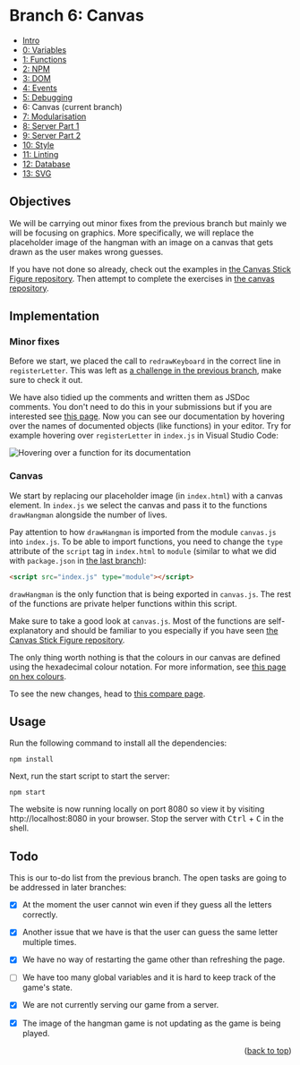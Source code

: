 <div id="top"></div>

<!-- BRANCH TITLE -->

# Branch 6: Canvas

- [Intro](https://github.com/portsoc/hangman-in-branches)
- [0: Variables](https://github.com/portsoc/hangman-in-branches/tree/0)
- [1: Functions](https://github.com/portsoc/hangman-in-branches/tree/1)
- [2: NPM](https://github.com/portsoc/hangman-in-branches/tree/2)
- [3: DOM](https://github.com/portsoc/hangman-in-branches/tree/3)
- [4: Events](https://github.com/portsoc/hangman-in-branches/tree/4)
- [5: Debugging](https://github.com/portsoc/hangman-in-branches/tree/5)
- 6: Canvas (current branch)
- [7: Modularisation](https://github.com/portsoc/hangman-in-branches/tree/7)
- [8: Server Part 1](https://github.com/portsoc/hangman-in-branches/tree/8)
- [9: Server Part 2](https://github.com/portsoc/hangman-in-branches/tree/9)
- [10: Style](https://github.com/portsoc/hangman-in-branches/tree/10)
- [11: Linting](https://github.com/portsoc/hangman-in-branches/tree/11)
- [12: Database](https://github.com/portsoc/hangman-in-branches/tree/12)
- [13: SVG](https://github.com/portsoc/hangman-in-branches/tree/13)

## Objectives

We will be carrying out minor fixes from the previous branch but mainly we will be focusing on graphics.
More specifically, we will replace the placeholder image of the hangman with an image on a canvas that gets drawn as the user makes wrong guesses.

If you have not done so already, check out the examples in
[the Canvas Stick Figure repository](https://github.com/portsoc/Web-Canvas-Stick-Figures).
Then attempt to complete the exercises in [the canvas repository](https://github.com/portsoc/ws_canvas).

## Implementation

### Minor fixes

Before we start, we placed the call to `redrawKeyboard` in the correct line in `registerLetter`.
This was left as [a challenge in the previous branch](https://github.com/manighahrmani/hangman-in-branches/tree/5#further-exploration), make sure to check it out.

We have also tidied up the comments and written them as JSDoc comments.
You don't need to do this in your submissions but if you are interested see [this page](https://jsdoc.app/about-getting-started.html).
Now you can see our documentation by hovering over the names of documented objects (like functions) in your editor.
Try for example hovering over `registerLetter` in `index.js` in Visual Studio Code:

![Hovering over a function for its documentation](https://i.imgur.com/dYvVqWb.png)

### Canvas

We start by replacing our placeholder image (in `index.html`) with a canvas element.
In `index.js` we select the canvas and pass it to the functions `drawHangman` alongside the number of lives.

Pay attention to how `drawHangman` is imported from the module `canvas.js` into `index.js`.
To be able to import functions, you need to change the `type` attribute of the `script` tag in `index.html` to `module` (similar to what we did with `package.json` in [the last branch](https://github.com/manighahrmani/hangman-in-branches/tree/5)): 

```html
<script src="index.js" type="module"></script>
```

`drawHangman` is the only function that is being exported in `canvas.js`.
The rest of the functions are private helper functions within this script.

Make sure to take a good look at `canvas.js`.
Most of the functions are self-explanatory and should be familiar to you especially if you have seen [the Canvas Stick Figure repository](https://github.com/portsoc/Web-Canvas-Stick-Figures).

The only thing worth nothing is that the colours in our canvas are defined using the hexadecimal colour notation.
For more information, see [this page on hex colours](https://developer.mozilla.org/en-US/docs/Web/CSS/hex-color).

To see the new changes, head to [this compare page](https://github.com/portsoc/hangman-in-branches/compare/5...6?diff=split).

## Usage

Run the following command to install all the dependencies:

```
npm install
```

Next, run the start script to start the server:

```
npm start
```

The website is now running locally on port 8080 so view it by visiting http://localhost:8080 in your browser.
Stop the server with <kbd>Ctrl</kbd> + <kbd>C</kbd> in the shell.

## Todo

This is our to-do list from the previous branch.
The open tasks are going to be addressed in later branches:

- [x] At the moment the user cannot win even if they guess all the letters correctly.

- [x] Another issue that we have is that the user can guess the same letter multiple times.

- [x] We have no way of restarting the game other than refreshing the page.

- [ ] We have too many global variables and it is hard to keep track of the game's state.

- [x] We are not currently serving our game from a server.

- [x] The image of the hangman game is not updating as the game is being played.

<p align="right">(<a href="#top">back to top</a>)</p>
